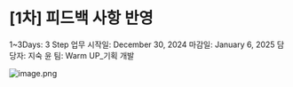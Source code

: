 # [1차] 피드백 사항 반영

1~3Days: 3 Step
업무 시작일: December 30, 2024
마감일: January 6, 2025
담당자: 지숙 윤
팀: Warm UP_기획 개발

![image.png](image%20278.png)